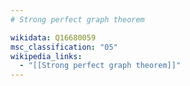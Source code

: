 ```yaml
---
# Strong perfect graph theorem

wikidata: Q16680059
msc_classification: "05"
wikipedia_links:
  - "[[Strong perfect graph theorem]]"
---
```

